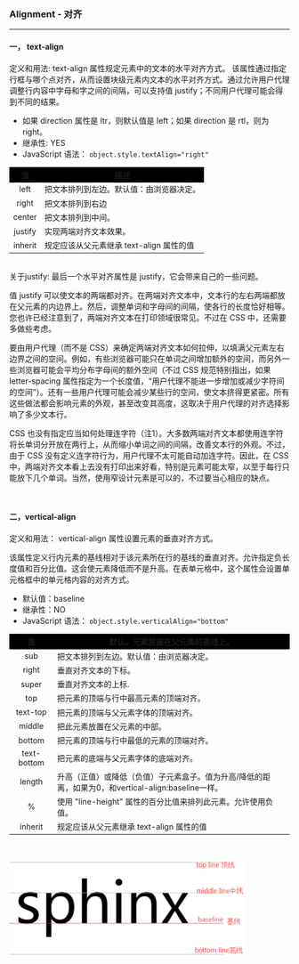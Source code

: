 ### Alignment - 对齐
***

#### **一， text-align**
定义和用法:
text-align 属性规定元素中的文本的水平对齐方式。
该属性通过指定行框与哪个点对齐，从而设置块级元素内文本的水平对齐方式。通过允许用户代理调整行内容中字母和字之间的间隔，可以支持值 justify；不同用户代理可能会得到不同的结果。

* 如果 direction 属性是 ltr，则默认值是 left；如果 direction 是 rtl，则为 right。
* 继承性: YES
* JavaScript 语法：	`object.style.textAlign="right"`

<table>
    <tr style="background: black;">
        <th>值</th>
        <th>描述</th>      
    </tr>
    <tr>
        <td style="text-align:center;">left</td>
        <td>把文本排列到左边。默认值：由浏览器决定。</td>        
    </tr>
    <tr>
        <td style="text-align:center;">right</td>
        <td>把文本排列到右边</td>        
    </tr>
    <tr>
        <td style="text-align:center;">center</td>
        <td>把文本排列到中间。</td>        
    </tr>
    <tr>
        <td style="text-align:center;">justify</td>
        <td>实现两端对齐文本效果。</td>        
    </tr>
    <tr>
        <td style="text-align:center;">inherit</td>
        <td>规定应该从父元素继承 text-align 属性的值</td>        
    </tr>
</table>

<br>
关于justify: 最后一个水平对齐属性是 justify，它会带来自己的一些问题。

值 justify 可以使文本的两端都对齐。在两端对齐文本中，文本行的左右两端都放在父元素的内边界上。然后，调整单词和字母间的间隔，使各行的长度恰好相等。您也许已经注意到了，两端对齐文本在打印领域很常见。不过在 CSS 中，还需要多做些考虑。

要由用户代理（而不是 CSS）来确定两端对齐文本如何拉伸，以填满父元素左右边界之间的空间。例如，有些浏览器可能只在单词之间增加额外的空间，而另外一些浏览器可能会平均分布字母间的额外空间（不过 CSS 规范特别指出，如果 letter-spacing 属性指定为一个长度值，“用户代理不能进一步增加或减少字符间的空间”）。还有一些用户代理可能会减少某些行的空间，使文本挤得更紧密。所有这些做法都会影响元素的外观，甚至改变其高度，这取决于用户代理的对齐选择影响了多少文本行。

CSS 也没有指定应当如何处理连字符（注1）。大多数两端对齐文本都使用连字符将长单词分开放在两行上，从而缩小单词之间的间隔，改善文本行的外观。不过，由于 CSS 没有定义连字符行为，用户代理不太可能自动加连字符。因此，在 CSS 中，两端对齐文本看上去没有打印出来好看，特别是元素可能太窄，以至于每行只能放下几个单词。当然，使用窄设计元素是可以的，不过要当心相应的缺点。

<br>

#### **二，vertical-align**
定义和用法：
vertical-align 属性设置元素的垂直对齐方式。

该属性定义行内元素的基线相对于该元素所在行的基线的垂直对齐。允许指定负长度值和百分比值。这会使元素降低而不是升高。在表单元格中，这个属性会设置单元格框中的单元格内容的对齐方式。
* 默认值：baseline
* 继承性：NO
* JavaScript 语法：	`object.style.verticalAlign="bottom"`

<table>
    <tr style="background: black;">
        <th>值</th>
        <th>默认。元素放置在父元素的基线上。</th>        
    </tr>
    <tr>
        <td style="text-align:center;">sub</td>
        <td>把文本排列到左边。默认值：由浏览器决定。</td>        
    </tr>
    <tr>
        <td style="text-align:center;">right</td>
        <td>垂直对齐文本的下标。</td>        
    </tr>
    <tr>
        <td style="text-align:center;">super</td>
        <td>垂直对齐文本的上标.</td>        
    </tr>
    <tr>
        <td style="text-align:center;">top</td>
        <td>把元素的顶端与行中最高元素的顶端对齐。</td>        
    </tr>
    <tr>
        <td style="text-align:center;">text-top</td>
        <td>把元素的顶端与父元素字体的顶端对齐。</td>        
    </tr>
    <tr>
        <td style="text-align:center;">middle</td>
        <td>把此元素放置在父元素的中部。</td>        
    </tr>
    <tr>
        <td style="text-align:center;">bottom</td>
        <td>把元素的顶端与行中最低的元素的顶端对齐。</td>        
    </tr>
    <tr>
        <td style="text-align:center;">text-bottom	</td>
        <td>把元素的底端与父元素字体的底端对齐。</td>        
    </tr>
    <tr>
        <td style="text-align:center;">length</td>
        <td>升高（正值）或降低（负值）子元素盒子。值为升高/降低的距离，如果为0，和vertical-align:baseline一样。</td>        
    </tr>
    <tr>
        <td style="text-align:center;">%</td>
        <td>使用 "line-height" 属性的百分比值来排列此元素。允许使用负值。</td>        
    </tr>
    <tr>
        <td style="text-align:center;">inherit</td>
        <td>规定应该从父元素继承 text-align 属性的值</td>        
    </tr>
</table>
<br>

![vertical-align](./images/vertical-align.png)